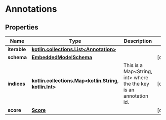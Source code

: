 
# Annotations

## Properties
Name | Type | Description | Notes
------------ | ------------- | ------------- | -------------
**iterable** | [**kotlin.collections.List&lt;Annotation&gt;**](Annotation.md) |  | 
**schema** | [**EmbeddedModelSchema**](EmbeddedModelSchema.md) |  |  [optional]
**indices** | **kotlin.collections.Map&lt;kotlin.String, kotlin.Int&gt;** | This is a Map&lt;String, int&gt; where the the key is an annotation id. |  [optional]
**score** | [**Score**](Score.md) |  |  [optional]



